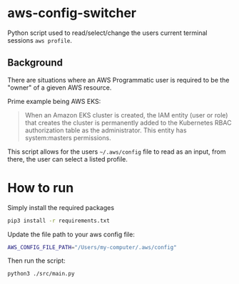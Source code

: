 # aws-config-switcher

Python script used to read/select/change the users current terminal sessions `aws profile`.

## Background

There are situations where an AWS Programmatic user is required to be the "owner" of a gieven AWS resource.

Prime example being AWS EKS:
>When an Amazon EKS cluster is created, the IAM entity (user or role) that creates the cluster is permanently added to the Kubernetes RBAC authorization table as the administrator. This entity has system:masters permissions.

This script allows for the users `~/.aws/config` file to read as an input, from there, the user can select a listed profile.

# How to run
Simply install the required packages
```bash
pip3 install -r requirements.txt 
```

Update the file path to your aws config file:
```bash
AWS_CONFIG_FILE_PATH="/Users/my-computer/.aws/config"
```

Then run the script:
```bash
python3 ./src/main.py
```